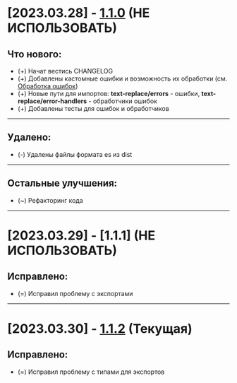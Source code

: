 # [2023.03.28] - [1.1.0](https://github.com/ThatsEmbarrassing/text-replace/releases/tag/1.1.0) (НЕ ИСПОЛЬЗОВАТЬ)

## Что нового:

- (+) Начат вестись CHANGELOG
- (+) Добавлены кастомные ошибки и возможность их обработки (см. [Обработка ошибок](./README.ru.md#обработка-ошибок))
- (+) Новые пути для импортов: **text-replace/errors** - ошибки, **text-replace/error-handlers** - обработчики ошибок
- (+) Добавлены тесты для ошибок и обработчиков

---

## Удалено:
- (-) Удалены файлы формата es из dist

---

## Остальные улучшения:
- (~) Рефакторинг кода

---

# [2023.03.29] - [1.1.1] (НЕ ИСПОЛЬЗОВАТЬ)

## Исправлено:

- (=) Исправил проблему с экспортами

---

# [2023.03.30] - [1.1.2](https://github.com/ThatsEmbarrassing/text-replace/releases/tag/1.1.2) (Текущая)

## Исправлено:

- (=) Исправил проблему с типами для экспортов
